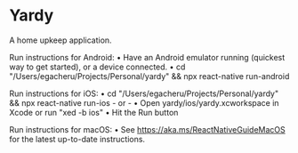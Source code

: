 # Yardy
A home upkeep application.

Run instructions for Android:
    • Have an Android emulator running (quickest way to get started), or a device connected.
    • cd "/Users/egacheru/Projects/Personal/yardy" && npx react-native run-android
  
  Run instructions for iOS:
    • cd "/Users/egacheru/Projects/Personal/yardy" && npx react-native run-ios
    - or -
    • Open yardy/ios/yardy.xcworkspace in Xcode or run "xed -b ios"
    • Hit the Run button
    
  Run instructions for macOS:
    • See https://aka.ms/ReactNativeGuideMacOS for the latest up-to-date instructions.